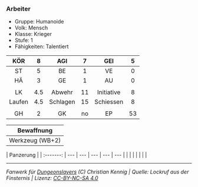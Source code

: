 ### Arbeiter

- Gruppe: Humanoide
- Volk: Mensch
- Klasse: Krieger
- Stufe: 1
- Fähigkeiten: Talentiert

|  KÖR   |  8  |   AGI    |  7  |    GEI     |  5  |
| :----: | :-: | :------: | :-: | :--------: | :-: |
|   ST   |  5  |    BE    |  1  |     VE     |  0  |
|   HÄ   |  3  |    GE    |  1  |     AU     |  0  |
|        |     |          |     |            |     |
|   LK   | 4.5 |  Abwehr  | 11  | Initiative |  8  |
| Laufen | 4.5 | Schlagen | 15  | Schiessen  |  8  |
|        |     |          |     |            |     |
|   GH   |  2  |    GK    | no  |     EP     | 53  |

|   Bewaffnung    |
| :-------------: |
| Werkzeug (WB+2) |

| Panzerung |
| :-------: | --- | --- | --- | --- | --- |
|           |     |     |     |     |     |

---

_Fanwerk für [Dungeonslayers](https://www.dungeonslayers.net/) (C) Christian Kennig | Quelle: Lockruf aus der Finsternis | Lizenz: [CC-BY-NC-SA 4.0](https://creativecommons.org/licenses/by-nc-sa/4.0/deed.de)_
